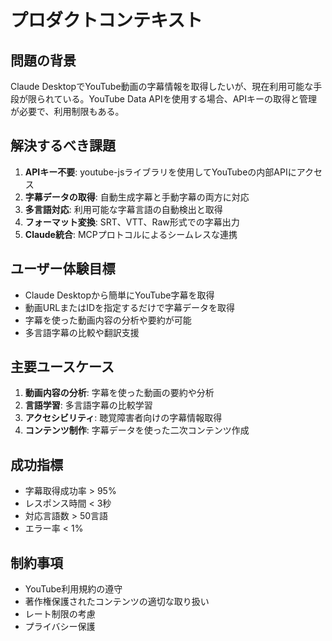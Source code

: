 # プロダクトコンテキスト

## 問題の背景
Claude DesktopでYouTube動画の字幕情報を取得したいが、現在利用可能な手段が限られている。YouTube Data APIを使用する場合、APIキーの取得と管理が必要で、利用制限もある。

## 解決するべき課題
1. **APIキー不要**: youtube-jsライブラリを使用してYouTubeの内部APIにアクセス
2. **字幕データの取得**: 自動生成字幕と手動字幕の両方に対応
3. **多言語対応**: 利用可能な字幕言語の自動検出と取得
4. **フォーマット変換**: SRT、VTT、Raw形式での字幕出力
5. **Claude統合**: MCPプロトコルによるシームレスな連携

## ユーザー体験目標
- Claude Desktopから簡単にYouTube字幕を取得
- 動画URLまたはIDを指定するだけで字幕データを取得
- 字幕を使った動画内容の分析や要約が可能
- 多言語字幕の比較や翻訳支援

## 主要ユースケース
1. **動画内容の分析**: 字幕を使った動画の要約や分析
2. **言語学習**: 多言語字幕の比較学習
3. **アクセシビリティ**: 聴覚障害者向けの字幕情報取得
4. **コンテンツ制作**: 字幕データを使った二次コンテンツ作成

## 成功指標
- 字幕取得成功率 > 95%
- レスポンス時間 < 3秒
- 対応言語数 > 50言語
- エラー率 < 1%

## 制約事項
- YouTube利用規約の遵守
- 著作権保護されたコンテンツの適切な取り扱い
- レート制限の考慮
- プライバシー保護
